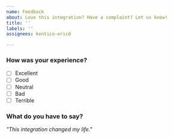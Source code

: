 ```yaml
---
name: Feedback
about: Love this integration? Have a complaint? Let us know!
title: ''
labels: ''
assignees: kentico-ericd

---
```


### How was your experience?

- [ ] Excellent
- [ ] Good
- [ ] Neutral
- [ ] Bad
- [ ] Terrible

### What do you have to say?

_"This integration changed my life."_
